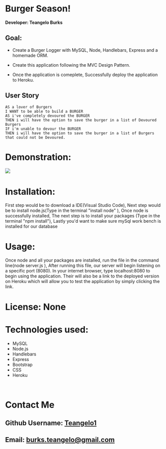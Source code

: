 # Burger Season!

**Developer: Teangelo Burks**
&nbsp;


## Goal: 
- Create a Burger Logger with MySQL, Node, Handlebars, Express and a homemade ORM.

- Create this application following the MVC Design Pattern.

- Once the application is comeplete, Successfully deploy the application to Heroku.

## User Story

```
AS a lover of Burgers
I WANT to be able to build a BURGER
AS i've completely devoured the BURGER
THEN i will have the option to save the burger in a list of Devoured Burgers
IF i'm unable to devour the BURGER
THEN i will have the option to save the burger in a list of Burgers that could not be Devoured.
```


# Demonstration: 

![](public/assets/images/BurgerSeasonimage.png)
&nbsp;

# Installation:
First step would be to download a IDE(Visual Studio Code), Next step would be to install node.js(Type in the terminal "install node" ), Once node is successfully installed, The next step is to install your packages (Type in the terminal "npm install"), Lastly you'd want to make sure mySql work bench is installed for our database
&nbsp;

# Usage:

Once node and all your packages are installed, run the file in the command line(node server.js ), After running this file, our server will begin listening on a specific port (8080). In your internet browser, type localhost:8080 to begin using the application. Their will also be a link to the deployed version on Heroku which will allow you to test the application by simply clicking the link.
&nbsp;

# License: None


# Technologies used:

* MySQL
* Node.js
* Handlebars
* Express
* Bootstrap
* CSS
* Heroku

&nbsp;


# Contact Me
## Github Username: [Teangelo1](https://github.com/Teangelo1)
## Email: burks.teangelo@gmail.com
